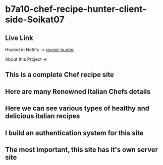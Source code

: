 # b7a10-chef-recipe-hunter-client-side-Soikat07

## Live Link
Hosted in Netlify -> [recipe-hunter](https://chimerical-souffle-ab9024.netlify.app)


About this Project ->
## This is a complete Chef recipe site
## Here are many Renowned Italian Chefs details
## Here we can see various types of healthy and delicious italian recipes
## I build an authentication system for this site
## The most important, this site has it's own server site